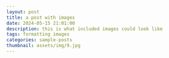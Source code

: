 ```yaml
---
layout: post
title: a post with images
date: 2024-05-15 21:01:00
description: this is what included images could look like
tags: formatting images
categories: sample-posts
thumbnail: assets/img/9.jpg
---
```

